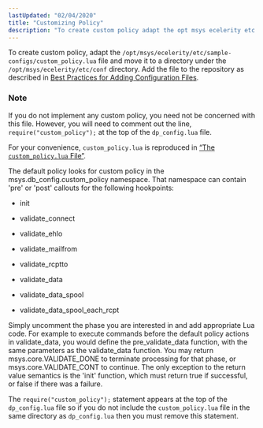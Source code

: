 ```yaml
---
lastUpdated: "02/04/2020"
title: "Customizing Policy"
description: "To create custom policy adapt the opt msys ecelerity etc sample configs custom policy lua file and move it to a directory under the opt msys ecelerity etc conf directory Add the file to the repository as described in Best Practices for Adding Configuration Files If you do not implement..."
---
```


To create custom policy, adapt the `/opt/msys/ecelerity/etc/sample-configs/custom_policy.lua` file and move it to a directory under the `/opt/msys/ecelerity/etc/conf` directory. Add the file to the repository as described in [Best Practices for Adding Configuration Files](/momentum/3/3-reference/conf-adding-configuration-files).

### Note

If you do not implement any custom policy, you need not be concerned with this file. However, you will need to comment out the line, `require("custom_policy");` at the top of the `dp_config.lua` file.

For your convenience, `custom_policy.lua` is reproduced in [“The `custom_policy.lua` File”](/momentum/3/3-policy/policy-appendix-custom-policy-lua).

The default policy looks for custom policy in the msys.db_config.custom_policy namespace. That namespace can contain 'pre' or 'post' callouts for the following hookpoints:

*   init

*   validate_connect

*   validate_ehlo

*   validate_mailfrom

*   validate_rcptto

*   validate_data

*   validate_data_spool

*   validate_data_spool_each_rcpt

Simply uncomment the phase you are interested in and add appropriate Lua code. For example to execute commands before the default policy actions in validate_data, you would define the pre_validate_data function, with the same parameters as the validate_data function. You may return msys.core.VALIDATE_DONE to terminate processing for that phase, or msys.core.VALIDATE_CONT to continue. The only exception to the return value semantics is the 'init' function, which must return true if successful, or false if there was a failure.

The `require("custom_policy");` statement appears at the top of the `dp_config.lua` file so if you do not include the `custom_policy.lua` file in the same directory as `dp_config.lua` then you must remove this statement.